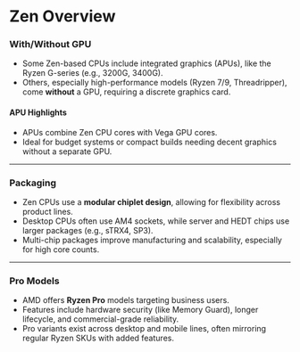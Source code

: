 # Zen Overview

### With/Without GPU

* Some Zen-based CPUs include integrated graphics (APUs), like the Ryzen G-series (e.g., 3200G, 3400G).
* Others, especially high-performance models (Ryzen 7/9, Threadripper), come **without** a GPU, requiring a discrete graphics card.

#### APU Highlights

* APUs combine Zen CPU cores with Vega GPU cores.
* Ideal for budget systems or compact builds needing decent graphics without a separate GPU.

---

### Packaging

* Zen CPUs use a **modular chiplet design**, allowing for flexibility across product lines.
* Desktop CPUs often use AM4 sockets, while server and HEDT chips use larger packages (e.g., sTRX4, SP3).
* Multi-chip packages improve manufacturing and scalability, especially for high core counts.

---

### Pro Models

* AMD offers **Ryzen Pro** models targeting business users.
* Features include hardware security (like Memory Guard), longer lifecycle, and commercial-grade reliability.
* Pro variants exist across desktop and mobile lines, often mirroring regular Ryzen SKUs with added features.
